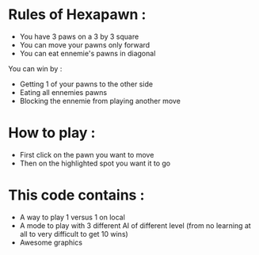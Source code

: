 # Rules of Hexapawn :

- You have 3 paws on a 3 by 3 square
- You can move your pawns only forward
- You can eat ennemie's pawns in diagonal

You can win by : 
- Getting 1 of your pawns to the other side
- Eating all ennemies pawns
- Blocking the ennemie from playing another move

# How to play :
- First click on the pawn you want to move 
- Then on the highlighted spot you want it to go

# This code contains :

- A way to play 1 versus 1 on local
- A mode to play with 3 different AI of different level (from no learning at all to very difficult to get 10 wins)
- Awesome graphics


